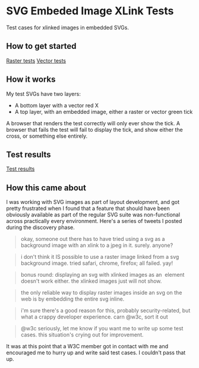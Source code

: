 # SVG Embeded Image XLink Tests

Test cases for xlinked images in embedded SVGs.

## How to get started

[Raster tests](index.html)
[Vector tests](index-vector.html)

## How it works

My test SVGs have two layers:

* A bottom layer with a vector red X
* A top layer, with an embedded image, either a raster or vector green tick

A browser that renders the test correctly will only ever show the tick. A browser that fails the test will fail to display the tick, and show either the cross, or something else entirely.

## Test results

[Test results](test-results.md)

## How this came about

I was working with SVG images as part of layout development, and got pretty frustrated when I found that a feature that should have been obviously available as part of the regular SVG suite was non-functional across practically every environment. Here's a series of tweets I posted during the discovery phase.

> okay, someone out there has to have tried using a svg as a background image with an xlink to a jpeg in it. surely. anyone?

> i don't think it IS possible to use a raster image linked from a svg background image. tried safari, chrome, firefox; all failed. yay!

> bonus round: displaying an svg with xlinked images as an <img> element doesn't work either. the xlinked images just will not show.

> the only reliable way to display raster images inside an svg on the web is by embedding the entire svg inline.

> i'm sure there's a good reason for this, probably security-related, but what a crappy developer experience. carn @w3c, sort it out

> @w3c seriously, let me know if you want me to write up some test cases. this situation's crying out for improvement.

It was at this point that a W3C member got in contact with me and encouraged me to hurry up and write said test cases. I couldn't pass that up.

